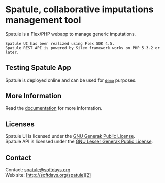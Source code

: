 Spatule, collaborative imputations management tool
==================================================

Spatule is a Flex/PHP webapp to manage generic imputations.

```
Spatule UI has been realized using Flex SDK 4.5.
Spatule REST API is powered by Silex framework works on PHP 5.3.2 or later.
```

## Testing Spatule App

Spatule is deployed online and can be used for [`demo`][3] purposes.

## More Information

Read the [documentation][1] for more information.

## Licenses

Spatule UI is licensed under the [GNU Generak Public License][5].  
Spatule API is licensed under the [GNU Lesser Generak Public License][6].

## Contact

Contact: [spatule@softdays.org][4]  
Web site: [http://softdays.org/spatule][2]

[1]: http://softdays.org
[2]: http://softdays.org/spatule
[3]: http://spatule.softdays.org
[4]: mailto:spatule@softdays.org
[5]: http://www.gnu.org/licenses/gpl.txt
[6]: http://www.gnu.org/licenses/lgpl.txt
